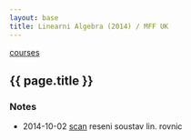 ```yaml
---
layout: base
title: Linearni Algebra (2014) / MFF UK
---
```


[courses](.)

## {{ page.title }}

### Notes

* 2014-10-02 [scan](http://notes.drive.ondrejsika.com/mff/2014/linearni-algebra/2014-10-02.pdf) reseni soustav lin. rovnic


